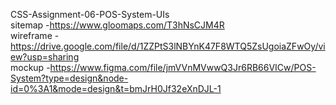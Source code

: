 CSS-Assignment-06-POS-System-UIs
<br>
sitemap -https://www.gloomaps.com/T3hNsCJM4R
<br>
wireframe -https://drive.google.com/file/d/1ZZPtS3lNBYnK47F8WTQ5ZsUgoiaZFwOy/view?usp=sharing
<br>
mockup -https://www.figma.com/file/jmVVnMVwwQ3Jr6RB66VICw/POS-System?type=design&node-id=0%3A1&mode=design&t=bmJrH0Jf32eXnDJL-1
